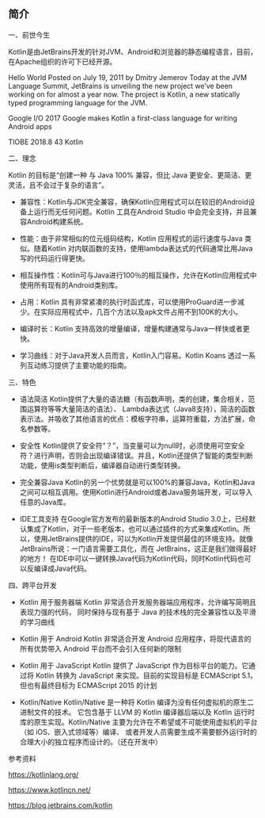 ## 简介 ##
一、前世今生

Kotlin是由JetBrains开发的针对JVM、Android和浏览器的静态编程语言，目前，在Apache组织的许可下已经开源。

Hello World
Posted on July 19, 2011 by Dmitry Jemerov
Today at the JVM Language Summit, JetBrains is unveiling the new project we’ve been working on for almost a year now. The project is Kotlin, a new statically typed programming language for the JVM.


Google I/O 2017
Google makes Kotlin a first-class language for writing Android apps


TIOBE 2018.8 43	Kotlin

二、理念

Kotlin 的目标是“创建一种 与 Java 100% 兼容，但比 Java 更安全、更简洁、更灵活，且不会过于复杂的语言”。


- 兼容性：Kotlin与JDK完全兼容，确保Kotlin应用程式可以在较旧的Android设备上运行而无任何问题。Kotlin 工具在Android Studio 中会完全支持，并且兼容Android构建系统。

- 性能：由于非常相似的位元组码结构，Kotlin 应用程式的运行速度与Java 类似。随着Kotlin 对内联函数的支持，使用lambda表达式的代码通常比用Java 写的代码运行得更快。

- 相互操作性：Kotlin可与Java进行100％的相互操作，允许在Kotlin应用程式中使用所有现有的Android类别库。

- 占用：Kotlin 具有非常紧凑的执行时函式库，可以使用ProGuard进一步减少。在实际应用程式中，几百个方法以及apk文件占用不到100K的大小。

- 编译时长：Kotlin 支持高效的增量编译，增量构建通常与Java一样快或者更快。

- 学习曲线：对于Java开发人员而言，Kotlin入门容易。Kotlin Koans 透过一系列互动练习提供了主要功能的指南。

三、特色

- 语法简洁
Kotlin提供了大量的语法糖（有函数声明，类的创建，集合相关，范围运算符等等大量简洁的语法）、 Lambda表达式（Java8支持），简洁的函数表示法。并吸收了其他语言的优点：模板字符串，运算符重载，方法扩展，命名参数等。

- 安全性
Kotlin提供了安全符“？”，当变量可以为null时，必须使用可空安全符？进行声明，否则会出现编译错误。并且，Kotlin还提供了智能的类型判断功能，使用is类型判断后，编译器自动进行类型转换。

- 完全兼容Java
Kotlin的另一个优势就是可以100%的兼容Java，Kotlin和Java之间可以相互调用。使用Kotlin进行Android或者Java服务端开发，可以导入任意的Java库。

- IDE工具支持
在Google官方发布的最新版本的Android Studio 3.0上，已经默认集成了Kotlin，对于一些老版本，也可以通过插件的方式来集成Kotlin。所以，使用JetBrains提供的IDE，可以为Kotlin开发提供最佳的环境支持。就像JetBrains所说：一门语言需要工具化，而在 JetBrains，这正是我们做得最好的地方！
在IDE中可以一键转换Java代码为Kotlin代码，同时Kotlin代码也可以反编译成Java代码。

四、跨平台开发

- Kotlin 用于服务器端
Kotlin 非常适合开发服务器端应用程序，允许编写简明且表现力强的代码， 同时保持与现有基于 Java 的技术栈的完全兼容性以及平滑的学习曲线

- Kotlin 用于 Android
Kotlin 非常适合开发 Android 应用程序，将现代语言的所有优势带入 Android 平台而不会引入任何新的限制

- Kotlin 用于 JavaScript
Kotlin 提供了 JavaScript 作为目标平台的能力。它通过将 Kotlin 转换为 JavaScript 来实现。目前的实现目标是 ECMAScript 5.1，但也有最终目标为 ECMAScript 2015 的计划

- Kotlin/Native
Kotlin/Native 是一种将 Kotlin 编译为没有任何虚拟机的原生二进制文件的技术。 它包含基于 LLVM 的 Kotlin 编译器后端以及 Kotlin 运行时库的原生实现。Kotlin/Native 主要为允许在不希望或不可能使用虚拟机的平台（如 iOS、嵌入式领域等）编译、 或者开发人员需要生成不需要额外运行时的合理大小的独立程序而设计的。（还在开发中）



参考资料

https://kotlinlang.org/

https://www.kotlincn.net/

https://blog.jetbrains.com/kotlin